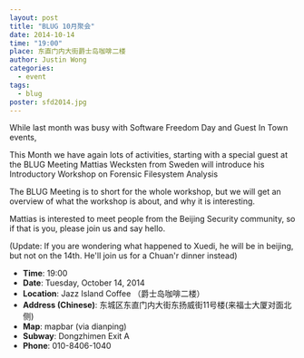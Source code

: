 ```yaml
---
layout: post
title: "BLUG 10月聚会"
date: 2014-10-14
time: "19:00"
place: 东直门内大街爵士岛咖啡二楼
author: Justin Wong
categories:
  - event
tags:
  - blug
poster: sfd2014.jpg
---
```


While last month was busy with Software Freedom Day and Guest In Town events,

This Month we have again lots of activities, starting with a special guest at the BLUG Meeting
Mattias Wecksten from Sweden will introduce his Introductory Workshop on Forensic Filesystem Analysis

The BLUG Meeting is to short for the whole workshop, but we will get an overview of what the workshop is about, and why it is interesting.

Mattias is interested to meet people from the Beijing Security community, so if that is you, please join us and say hello.

(Update: If you are wondering what happened to Xuedi, he will be in beijing, but not on the 14th. He'll join us for a Chuan'r dinner instead)

- **Time**: 19:00
- **Date**: Tuesday, October 14, 2014
- **Location**: Jazz Island Coffee （爵士岛咖啡二楼）
- **Address (Chinese)**: 东城区东直门内大街东扬威街11号楼(来福士大厦对面北侧)
- **Map**: mapbar (via dianping)
- **Subway**: Dongzhimen Exit A
- **Phone**: 010-8406-1040
